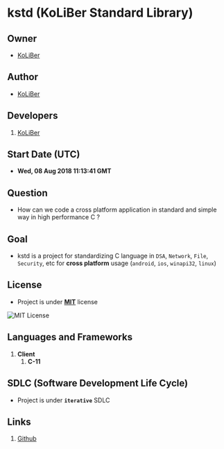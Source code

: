 # kstd (KoLiBer Standard Library)

## Owner

* [KoLiBer](https://koliber.ir)

## Author

* [KoLiBer](https://koliber.ir)

## Developers

1. [KoLiBer](https://koliber.ir)

## Start Date (UTC)

* __Wed, 08 Aug 2018 11:13:41 GMT__

## Question

* How can we code a cross platform application in standard and simple way in high performance C ?

## Goal

* kstd is a project for standardizing C language in `DSA`, `Network`, `File`, `Security`, etc for __cross platform__ usage (`android`, `ios`, `winapi32`, `linux`)

## License

* Project is under __[MIT](LICENSE.md)__ license

![MIT License](https://pre00.deviantart.net/4938/th/pre/f/2016/070/3/b/mit_license_logo_by_excaliburzero-d9ur2lg.png)

## Languages and Frameworks

1. __Client__
    1. __C-11__

## SDLC (Software Development Life Cycle)

* Project is under __`iterative`__ SDLC

## Links

1. [Github](https://github.com/koliberr136a1/kstd)